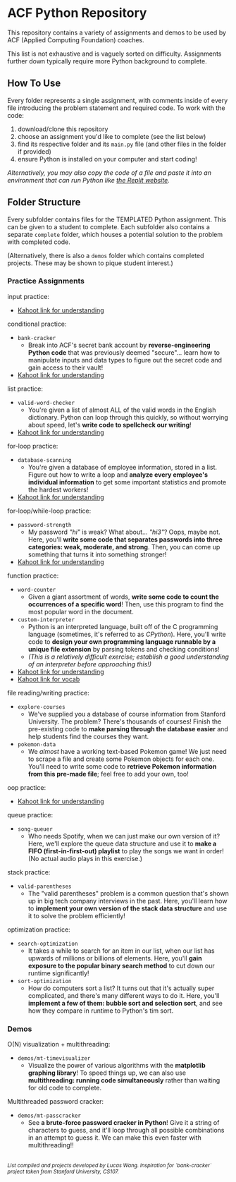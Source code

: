 # ACF Python Repository

This repository contains a variety of assignments and demos to be used by ACF (Applied Computing Foundation) coaches.

This list is not exhaustive and is vaguely sorted on difficulty.
Assignments further down typically require more Python background to complete.

## How To Use

Every folder represents a single assignment, with comments inside of every file
introducing the problem statement and required code. To work with the code:

1. download/clone this repository
2. choose an assignment you'd like to complete (see the list below)
3. find its respective folder and its `main.py` file (and other files in the folder if provided)
4. ensure Python is installed on your computer and start coding!<br/>

_Alternatively, you may also copy the code of a file and paste it into an environment that can run Python like [the Replit website](https://replit.com/~)._

## Folder Structure

Every subfolder contains files for the TEMPLATED Python assignment. This can be
given to a student to complete. Each subfolder also contains a separate `complete`
folder, which houses a potential solution to the problem with completed code.

(Alternatively, there is also a `demos` folder which contains completed projects.
These may be shown to pique student interest.)

### Practice Assignments

input practice:

-   [Kahoot link for understanding](https://play.kahoot.it/v2/?quizId=6372bfd5-97ae-4f63-8b18-bf3f44ccf8dc)

conditional practice:

-   `bank-cracker`
    -   Break into ACF's secret bank account by **reverse-engineering Python code** that was previously deemed "secure"... learn how to manipulate inputs and data types to figure out the secret code and gain access to their vault!
-   [Kahoot link for understanding](https://play.kahoot.it/v2/?quizId=16a1e9b8-bd6d-496f-82b7-d38973577b7c)

list practice:

-   `valid-word-checker`
    -   You're given a list of almost ALL of the valid words in the English dictionary. Python can loop through this quickly, so without worrying about speed, let's **write code to spellcheck our writing**!
-   [Kahoot link for understanding](https://play.kahoot.it/v2/?quizId=874fa8a0-a4b7-4673-8040-005db7118ba9)

for-loop practice:

-   `database-scanning`
    -   You're given a database of employee information, stored in a list. Figure out how to write a loop and **analyze every employee's individual information** to get some important statistics and promote the hardest workers!
-   [Kahoot link for understanding](https://play.kahoot.it/v2/?quizId=a6977ead-1e54-40b9-9ca2-470312072f3e)

for-loop/while-loop practice:

-   `password-strength`
    -   My password _"hi"_ is weak? What about... _"hi3"_? Oops, maybe not. Here, you'll **write some code that separates passwords into three categories: weak, moderate, and strong**. Then, you can come up something that turns it into something stronger!
-   [Kahoot link for understanding](https://play.kahoot.it/v2/?quizId=0655996e-1917-44a2-8157-f2203521676a)

function practice:

-   `word-counter`
    -   Given a giant assortment of words, **write some code to count the occurrences of a specific word**! Then, use this program to find the most popular word in the document.
-   `custom-interpreter`
    -   Python is an interpreted language, built off of the C programming language (sometimes, it's referred to as _CPython_). Here, you'll write code to **design your own programming language runnable by a unique file extension** by parsing tokens and checking conditions!
    -   _(This is a relatively difficult exercise; establish a good understanding of an interpreter before approaching this!)_
-   [Kahoot link for understanding](https://play.kahoot.it/v2/?quizId=5f57d7aa-49eb-4ff0-b4ac-93ac761a56aa)
-   [Kahoot link for vocab](https://play.kahoot.it/v2/?quizId=ba829f77-4878-4540-8d53-46cf55d31a94)

file reading/writing practice:

-   `explore-courses`
    -   We've supplied you a database of course information from Stanford University. The problem? There's thousands of courses! Finish the pre-existing code to **make parsing through the database easier** and help students find the courses they want.
-   `pokemon-data`
    -   We _almost_ have a working text-based Pokemon game! We just need to scrape a file and create some Pokemon objects for each one. You'll need to write some code to **retrieve Pokemon information from this pre-made file**; feel free to add your own, too!

oop practice:

-   [Kahoot link for understanding](https://play.kahoot.it/v2/?quizId=44f51349-4de0-4d28-8667-8b911eef5519)

queue practice:

-   `song-queuer`
    -   Who needs Spotify, when we can just make our own version of it? Here, we'll explore the queue data structure and use it to **make a FIFO (first-in-first-out) playlist** to play the songs we want in order! (No actual audio plays in this exercise.)

stack practice:

-   `valid-parentheses`
    -   The "valid parentheses" problem is a common question that's shown up in big tech company interviews in the past. Here, you'll learn how to **implement your own version of the stack data structure** and use it to solve the problem efficiently!

optimization practice:

-   `search-optimization`
    -   It takes a while to search for an item in our list, when our list has upwards of millions or billions of elements. Here, you'll **gain exposure to the popular binary search method** to cut down our runtime significantly!
-   `sort-optimization`
    -   How do computers sort a list? It turns out that it's actually super complicated, and there's many different ways to do it. Here, you'll **implement a few of them: bubble sort and selection sort**, and see how they compare in runtime to Python's tim sort.

### Demos

O(N) visualization + multithreading:

-   `demos/mt-timevisualizer`
    -   Visualize the power of various algorithms with the **matplotlib graphing library**! To speed things up, we can also use **multithreading: running code simultaneously** rather than waiting for old code to complete.

Multithreaded password cracker:

-   `demos/mt-passcracker`
    -   See **a brute-force password cracker in Python**! Give it a string of characters to guess, and it'll loop through all possible combinations in an attempt to guess it. We can make this even faster with multithreading!!

<br>
<small><i>List compiled and projects developed by Lucas Wang.
Inspiration for `bank-cracker` project taken from Stanford University, CS107.
</i></small>
